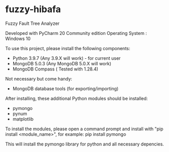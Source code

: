 # fuzzy-hibafa
Fuzzy  Fault Tree Analyzer

Developed with PyCharm 20 Community edition
Operating System : Windows 10

To use this project, please install the following components:
 - Python 3.9.7 (Any 3.9.X will work) - for current user
 - MongoDB 5.0.3 (Any MongoDB 5.0.X will work)
 - MongoDB Compass ( Tested with 1.28.4)
 
Not necessary but come handy:
 - MongoDB database tools (for exporting/importing)

 
After installing, these additional Python modules should be installed:
- pymongo
- pynum
- matplotlib

To install the modules, please open a command prompt and install with "pip install <module_name>", for example:
pip install pymongo

This will install the pymongo library for python and all necessary depencies.
